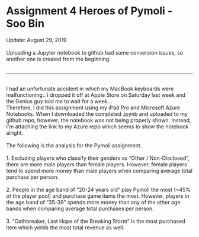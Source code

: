 # Assignment 4 Heroes of Pymoli - Soo Bin
Update:  August 29, 2019
<br />
<br />
Uploading a Jupyter notebook to github had some conversion issues, so another one is created from the beginning.
<br />
<br />
<hr>

<br />
I had an unfortunate accident in which my MacBook keyboards were malfunctioning.. I dropped it off at Apple Store on Saturday last week and the Genius guy told me to wait for a week...<br />
Therefore, I did this assignment using my iPad Pro and Microsoft Azure Notebooks. When I downloaded the completed .ipynb and uploaded to my github repo, however, the notebook was not being properly shown. Instead, I'm attaching the link to my Azure repo which seems to show the notebook alright.<br />
<br />
The following is the analysis for the Pymoli assignment.<br />
<br />
1. Excluding players who classify their genders as “Other / Non-Disclosed”, there are more male players than female players. However, female players tend to spend more money than male players when comparing average total purchase per person.<br />
<br />
2. People in the age band of “20-24 years old” play Pymoli the most (~45% of the player pool) and purchase game items the most. However, players in the age band of “35-39” spends more money than any of the other age bands when comparing average total purchases per person.<br />
<br />
3. “Oathbreaker, Last Hope of the Breaking Storm” is the most purchased item which yields the most total revenue as well.
